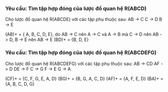 ### Yêu cầu: Tìm tập hợp đóng của lược đồ quan hệ R(ABCD) 
Cho lược đồ quan hệ R(ABCDE) với các tập phụ thuộc sau:
AB -> C
C -> D
B -> E

(AB)+  = { A, B, C, D, E}, do AB -> C nên A -> C và A -> B mà C -> D nên AB -> D, B -> E nên AB -> E
(BD)+ = {B, D, E}

### Yêu cầu: Tìm tập hợp đóng của lược đồ quan hệ R(ABCDEFG)

Cho lược đồ quan hệ R(ABCDEFG) với các tập phụ thuộc sau:
AB -> CD
AF -> D
DE -> F
C -> G
F -> E
G -> A

(CF)+ = {C, F, G, E, A, D}
(BG)+ = {B, G, A, C, D}
(AF)+ = {A, F, E, D}
(BA)+ = {A, B, C, D, G} 



